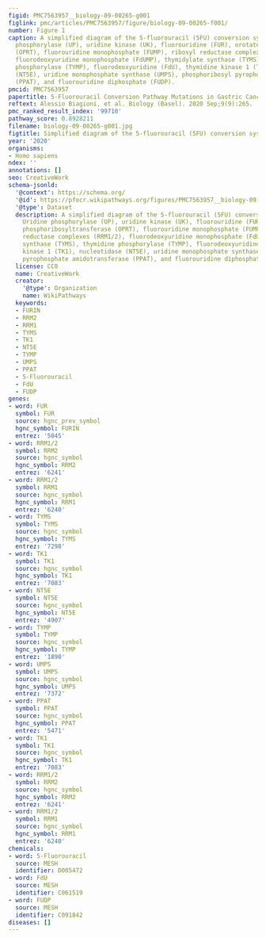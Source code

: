 ```yaml
---
figid: PMC7563957__biology-09-00265-g001
figlink: pmc/articles/PMC7563957/figure/biology-09-00265-f001/
number: Figure 1
caption: A simplified diagram of the 5-fluorouracil (5FU) conversion system. Uridine
  phosphorylase (UP), uridine kinase (UK), fluorouridine (FUR), orotate phosphoribosyltransferase
  (OPRT), fluorouridine monophosphate (FUMP), ribosyl reductase complexes (RRM1/2),
  fluorodeoxyuridine monophosphate (FdUMP), thymidylate synthase (TYMS), thymidine
  phosphorylase (TYMP), fluorodeoxyuridine (FdU), thymidine kinase 1 (TK1), nucleotidase
  (NT5E), uridine monophosphate synthase (UMPS), phosphoribosyl pyrophosphate amidotransferase
  (PPAT), and fluorouridine diphosphate (FUDP).
pmcid: PMC7563957
papertitle: 5-Fluorouracil Conversion Pathway Mutations in Gastric Cancer.
reftext: Alessio Biagioni, et al. Biology (Basel). 2020 Sep;9(9):265.
pmc_ranked_result_index: '99710'
pathway_score: 0.8928211
filename: biology-09-00265-g001.jpg
figtitle: Simplified diagram of the 5-fluorouracil (5FU) conversion system
year: '2020'
organisms:
- Homo sapiens
ndex: ''
annotations: []
seo: CreativeWork
schema-jsonld:
  '@context': https://schema.org/
  '@id': https://pfocr.wikipathways.org/figures/PMC7563957__biology-09-00265-g001.html
  '@type': Dataset
  description: A simplified diagram of the 5-fluorouracil (5FU) conversion system.
    Uridine phosphorylase (UP), uridine kinase (UK), fluorouridine (FUR), orotate
    phosphoribosyltransferase (OPRT), fluorouridine monophosphate (FUMP), ribosyl
    reductase complexes (RRM1/2), fluorodeoxyuridine monophosphate (FdUMP), thymidylate
    synthase (TYMS), thymidine phosphorylase (TYMP), fluorodeoxyuridine (FdU), thymidine
    kinase 1 (TK1), nucleotidase (NT5E), uridine monophosphate synthase (UMPS), phosphoribosyl
    pyrophosphate amidotransferase (PPAT), and fluorouridine diphosphate (FUDP).
  license: CC0
  name: CreativeWork
  creator:
    '@type': Organization
    name: WikiPathways
  keywords:
  - FURIN
  - RRM2
  - RRM1
  - TYMS
  - TK1
  - NT5E
  - TYMP
  - UMPS
  - PPAT
  - 5-Fluorouracil
  - FdU
  - FUDP
genes:
- word: FUR
  symbol: FUR
  source: hgnc_prev_symbol
  hgnc_symbol: FURIN
  entrez: '5045'
- word: RRM1/2
  symbol: RRM2
  source: hgnc_symbol
  hgnc_symbol: RRM2
  entrez: '6241'
- word: RRM1/2
  symbol: RRM1
  source: hgnc_symbol
  hgnc_symbol: RRM1
  entrez: '6240'
- word: TYMS
  symbol: TYMS
  source: hgnc_symbol
  hgnc_symbol: TYMS
  entrez: '7298'
- word: TK1
  symbol: TK1
  source: hgnc_symbol
  hgnc_symbol: TK1
  entrez: '7083'
- word: NT5E
  symbol: NT5E
  source: hgnc_symbol
  hgnc_symbol: NT5E
  entrez: '4907'
- word: TYMP
  symbol: TYMP
  source: hgnc_symbol
  hgnc_symbol: TYMP
  entrez: '1890'
- word: UMPS
  symbol: UMPS
  source: hgnc_symbol
  hgnc_symbol: UMPS
  entrez: '7372'
- word: PPAT
  symbol: PPAT
  source: hgnc_symbol
  hgnc_symbol: PPAT
  entrez: '5471'
- word: TK1
  symbol: TK1
  source: hgnc_symbol
  hgnc_symbol: TK1
  entrez: '7083'
- word: RRM1/2
  symbol: RRM2
  source: hgnc_symbol
  hgnc_symbol: RRM2
  entrez: '6241'
- word: RRM1/2
  symbol: RRM1
  source: hgnc_symbol
  hgnc_symbol: RRM1
  entrez: '6240'
chemicals:
- word: 5-Fluorouracil
  source: MESH
  identifier: D005472
- word: FdU
  source: MESH
  identifier: C061519
- word: FUDP
  source: MESH
  identifier: C091842
diseases: []
---
```


